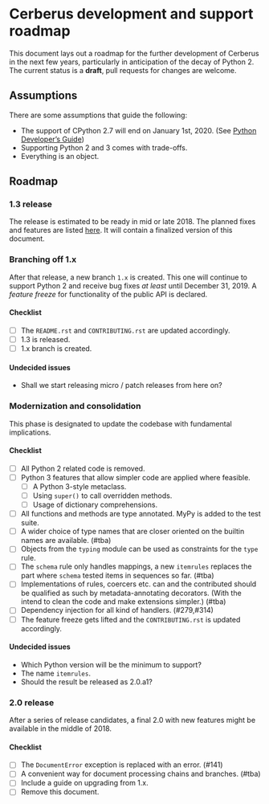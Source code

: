 # Cerberus development and support roadmap

This document lays out a roadmap for the further development of Cerberus in the
next few years, particularly in anticipation of the decay of Python 2.
The current status is a **draft**, pull requests for changes are welcome.


## Assumptions

There are some assumptions that guide the following:

- The support of CPython 2.7 will end on January 1st, 2020.
  (See [Python Developer’s Guide](https://devguide.python.org/#status-of-python-branches))
- Supporting Python 2 and 3 comes with trade-offs.
- Everything is an object.


## Roadmap

### 1.3 release

The release is estimated to be ready in mid or late 2018.
The planned fixes and features are listed
[here](https://github.com/pyeve/cerberus/milestone/5).
It will contain a finalized version of this document.

### Branching off 1.x

After that release, a new branch `1.x` is created. This one  will continue to
support Python 2 and receive bug fixes *at least* until December 31, 2019.
A *feature freeze* for functionality of the public API is declared.

#### Checklist

- [ ] The `README.rst` and `CONTRIBUTING.rst` are updated accordingly.
- [ ] 1.3 is released.
- [ ] 1.x branch is created.

#### Undecided issues

- Shall we start releasing micro / patch releases from here on?

### Modernization and consolidation

This phase is designated to update the codebase with fundamental
implications.

#### Checklist

- [ ] All Python 2 related code is removed.
- [ ] Python 3 features that allow simpler code are applied where feasible.
  - [ ] A Python 3-style metaclass.
  - [ ] Using `super()` to call overridden methods.
  - [ ] Usage of dictionary comprehensions.
- [ ] All functions and methods are type annotated. MyPy is added to the test
      suite.
- [ ] A wider choice of type names that are closer oriented on the builtin
      names are available. (#tba)
- [ ] Objects from the `typing` module can be used as constraints for the
      `type` rule.
- [ ] The `schema` rule only handles mappings, a new `itemrules` replaces the
      part where `schema` tested items in sequences so far. (#tba)
- [ ] Implementations of rules, coercers etc. can and the contributed should be
      qualified as such by metadata-annotating decorators. (With the intend to
      clean the code and make extensions simpler.) (#tba)
- [ ] Dependency injection for all kind of handlers. (#279,#314)
- [ ] The feature freeze gets lifted and the `CONTRIBUTING.rst` is updated
      accordingly.

#### Undecided issues

- Which Python version will be the minimum to support?
- The name `itemrules`.
- Should the result be released as 2.0.a1?

### 2.0 release

After a series of release candidates, a final 2.0 with new features might be
available in the middle of 2018.

#### Checklist

- [ ] The `DocumentError` exception is replaced with an error. (#141)
- [ ] A convenient way for document processing chains and branches. (#tba)
- [ ] Include a guide on upgrading from 1.x.
- [ ] Remove this document.

